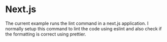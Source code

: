 # Next.js

The current example runs the lint command in a next.js application. I normally setup this command to lint the code using eslint and also check if the formatting is correct using prettier.
